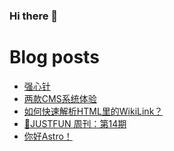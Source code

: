 ### Hi there 👋

<!--
**rebron1900/rebron1900** is a ✨ _special_ ✨ repository because its `README.md` (this file) appears on your GitHub profile.

Here are some ideas to get you started:

- 🔭 I’m currently working on ...
- 🌱 I’m currently learning ...
- 👯 I’m looking to collaborate on ...
- 🤔 I’m looking for help with ...
- 💬 Ask me about ...
- 📫 How to reach me: ...
- 😄 Pronouns: ...
- ⚡ Fun fact: ...
-->



# Blog posts
<!-- BLOG-POST-LIST:START -->
- [强心针](https://1900.live/hui-yi-shi-mei-hao-de/)
- [两款CMS系统体验](https://1900.live/liang-kuan-cmsxi-tong-ti-yan/)
- [如何快速解析HTML里的WikiLink？](https://1900.live/ru-he-kuai-su-jie-xi-htmlli-de-wikilink/)
- [🤣JUSTFUN 周刊：第14期](https://1900.live/justfun-zhou-kan-di-14qi/)
- [你好Astro！](https://1900.live/ni-hao-astro/)
<!-- BLOG-POST-LIST:END -->
